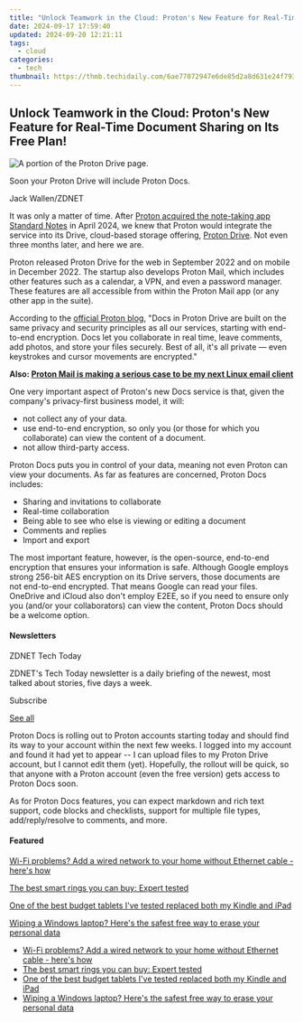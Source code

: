 ```yaml
---
title: "Unlock Teamwork in the Cloud: Proton's New Feature for Real-Time Document Sharing on Its Free Plan!"
date: 2024-09-17 17:59:40
updated: 2024-09-20 12:21:11
tags:
  - cloud
categories:
  - tech
thumbnail: https://thmb.techidaily.com/6ae77072947e6de85d2a8d631e24f7937491d0d11e8e4a458198601a87eb9beb.jpg
---
```


## Unlock Teamwork in the Cloud: Proton's New Feature for Real-Time Document Sharing on Its Free Plan!

![A portion of the Proton Drive page.](https://www.zdnet.com/a/img/resize/8aa4ce139f7ff08225c84732c17d55ae5966df07/2024/07/03/0b8f8afe-6536-4007-b8d1-971777b3c0ea/protondrive.jpg?auto=webp&width=1280)

Soon your Proton Drive will include Proton Docs.

Jack Wallen/ZDNET

It was only a matter of time. After [Proton acquired the note-taking app Standard Notes](https://www.zdnet.com/home-and-office/work-life/proton-acquires-standard-notes-to-add-another-tool-to-its-growing-portfolio/) in April 2024, we knew that Proton would integrate the service into its Drive, cloud-based storage offering, [Proton Drive](https://drive.proton.me). Not even three months later, and here we are.

Proton released Proton Drive for the web in September 2022 and on mobile in December 2022\. The startup also develops Proton Mail, which includes other features such as a calendar, a VPN, and even a password manager. These features are all accessible from within the Proton Mail app (or any other app in the suite).

According to the [official Proton blog](https://proton.me/blog/docs-proton-drive), "Docs in Proton Drive are built on the same privacy and security principles as all our services, starting with end-to-end encryption. Docs let you collaborate in real time, leave comments, add photos, and store your files securely. Best of all, it's all private — even keystrokes and cursor movements are encrypted."

**Also: [Proton Mail is making a serious case to be my next Linux email client](https://www.zdnet.com/home-and-office/work-life/proton-mails-linux-client-is-almost-perfect-but-one-feature-is-holding-me-back/)**

One very important aspect of Proton's new Docs service is that, given the company's privacy-first business model, it will:

* not collect any of your data.
* use end-to-end encryption, so only you (or those for which you collaborate) can view the content of a document.
* not allow third-party access.

Proton Docs puts you in control of your data, meaning not even Proton can view your documents. As far as features are concerned, Proton Docs includes:

* Sharing and invitations to collaborate
* Real-time collaboration
* Being able to see who else is viewing or editing a document
* Comments and replies
* Import and export

The most important feature, however, is the open-source, end-to-end encryption that ensures your information is safe. Although Google employs strong 256-bit AES encryption on its Drive servers, those documents are not end-to-end encrypted. That means Google can read your files. OneDrive and iCloud also don't employ E2EE, so if you need to ensure only you (and/or your collaborators) can view the content, Proton Docs should be a welcome option.

#### Newsletters

ZDNET Tech Today

ZDNET's Tech Today newsletter is a daily briefing of the newest, most talked about stories, five days a week.

 Subscribe

[See all](https://www.zdnet.com/newsletters/)

Proton Docs is rolling out to Proton accounts starting today and should find its way to your account within the next few weeks. I logged into my account and found it had yet to appear -- I can upload files to my Proton Drive account, but I cannot edit them (yet). Hopefully, the rollout will be quick, so that anyone with a Proton account (even the free version) gets access to Proton Docs soon.

As for Proton Docs features, you can expect markdown and rich text support, code blocks and checklists, support for multiple file types, add/reply/resolve to comments, and more.

#### Featured

[Wi-Fi problems? Add a wired network to your home without Ethernet cable - here's how](https://www.zdnet.com/article/wi-fi-problems-how-to-add-a-wired-network-to-your-home-without-ethernet-cable/ "Wi-Fi problems? Add a wired network to your home without Ethernet cable - here's how")

[The best smart rings you can buy: Expert tested](https://www.zdnet.com/article/best-smart-ring/ "The best smart rings you can buy: Expert tested")

[One of the best budget tablets I've tested replaced both my Kindle and iPad](https://www.zdnet.com/article/one-of-the-best-budget-tablets-ive-tested-replaced-bot-my-kindle-and-ipad/ "One of the best budget tablets I've tested replaced both my Kindle and iPad")

[Wiping a Windows laptop? Here's the safest free way to erase your personal data](https://www.zdnet.com/article/wiping-a-windows-laptop-heres-the-safest-free-way-to-erase-your-personal-data/ "Wiping a Windows laptop? Here's the safest free way to erase your personal data")

* [Wi-Fi problems? Add a wired network to your home without Ethernet cable - here's how](https://www.zdnet.com/article/wi-fi-problems-how-to-add-a-wired-network-to-your-home-without-ethernet-cable/ "Wi-Fi problems? Add a wired network to your home without Ethernet cable - here's how")
* [The best smart rings you can buy: Expert tested](https://www.zdnet.com/article/best-smart-ring/ "The best smart rings you can buy: Expert tested")
* [One of the best budget tablets I've tested replaced both my Kindle and iPad](https://www.zdnet.com/article/one-of-the-best-budget-tablets-ive-tested-replaced-bot-my-kindle-and-ipad/ "One of the best budget tablets I've tested replaced both my Kindle and iPad")
* [Wiping a Windows laptop? Here's the safest free way to erase your personal data](https://www.zdnet.com/article/wiping-a-windows-laptop-heres-the-safest-free-way-to-erase-your-personal-data/ "Wiping a Windows laptop? Here's the safest free way to erase your personal data")

<ins class="adsbygoogle"
     style="display:block"
     data-ad-format="autorelaxed"
     data-ad-client="ca-pub-7571918770474297"
     data-ad-slot="1223367746"></ins>



<ins class="adsbygoogle"
     style="display:block"
     data-ad-client="ca-pub-7571918770474297"
     data-ad-slot="8358498916"
     data-ad-format="auto"
     data-full-width-responsive="true"></ins>
